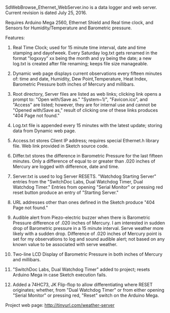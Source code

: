 SdWebBrowse_Ethernet_WebServer.ino is a data logger and web server.  Current revision is dated July 25, 2016.

Requires Arduino Mega 2560, Ethernet Shield and Real time clock, and Sensors for Humidity/Temperature and Barometric pressure.

Features:

 1. Real Time Clock; used for 15 minute time interval, date and time stamping and dayofweek.  Every Saturday log.txt gets renamed 
 in the format "logxxyy” xx being the month and yy being the date; a new log.txt is created after file renaming; keeps file size manageable.
 
 2. Dynamic web page displays current observations every fifteen minutes of: time and date, Humidity, Dew Point,Temperature, Heat Index, Barometric Pressure both inches of Mercury and millibars.
 
 3. Root directory, Server files are listed as web links; clicking link opens a prompt to: "Open with/Save as."   "System~1/", "Favicon.ico",  and "Access" are listed; however, they are for internal use and cannot be "Opened with/Save as," result of clicking one of these links produces "404 Page not found."
 
 4. Log.txt file is appended every 15 minutes with the latest update; storing data from Dynamic web page.
 
 5. Access.txt stores Client IP address; requires special Ethernet.h library file. Web link provided in Sketch source code. 
 
 6. Differ.txt stores the difference in Barometric Pressure for the last fifteen minutes. Only a difference of equal to or greater 
 than .020 inches of Mercury are logged with difference, date and time.
 
 7. Server.txt is used to log Server RESETS.   "Watchdog Starting Server" entries from the "SwitchDoc Labs, Dual Watchdog Timer, 
 Dual Watchdog Timer."  Entries from opening "Serial Monitor" or pressing red reset button produce an entry of "Starting Server."
 
 8. URL addresses other than ones defined in the Sketch produce "404 Page not found."
 
 9. Audible alert from Piezo-electric buzzer when there is Barometric Pressure difference of .020 inches of Mercury.  I am interested in  sudden drop of Barometric pressure in a 15 minute interval. Serve weather more likely with a sudden drop.  Difference of .020 inches of  Mercury point is set for my observations to log and sound audible alert; not based on any known value to be associated with serve weather. 
 
 10. Two-line LCD Display of Barometric Pressure in both inches of Mercury and millibars.
 
 11. "SwitchDoc Labs, Dual Watchdog Timer" added to project; resets Arduino Mega in case Sketch execution fails.
 
 12. Added a 74HC73, JK Flip-flop to allow differentiating where RESET originates; whether, from "Dual Watchdog Timer" or from either opening "Serial Monitor" or pressing red, "Reset" switch on the Arduino Mega.
 
 Project web page:  http://tinyurl.com/weather-server
 

